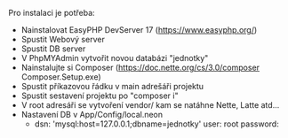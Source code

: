 Pro instalaci je potřeba:

- Nainstalovat EasyPHP DevServer 17 (https://www.easyphp.org/)
- Spustit Webový server
- Spustit DB server
- V PhpMYAdmin vytvořit novou databázi "jednotky"
- Nainstalujte si Composer (https://doc.nette.org/cs/3.0/composer Composer.Setup.exe)
- Spustit příkazovou řádku v main adrešáři projektu
- Spustit sestavení projektu po "composer i"
- V root adresáři se vytvoření vendor/ kam se natáhne Nette, Latte atd...
- Nastavení DB v App/Config/local.neon
  - dsn: 'mysql:host=127.0.0.1;dbname=jednotky'
	  user: root
	  password:
